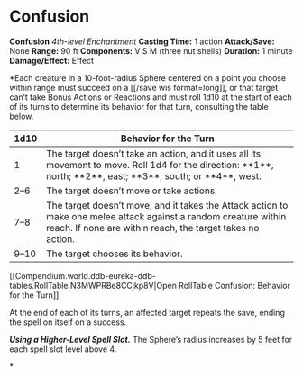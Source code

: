 # Confusion

**Confusion**
_4th-level Enchantment_
**Casting Time:** 1 action
**Attack/Save:** None
**Range:** 90 ft
**Components:** V S M (three nut shells)
**Duration:** 1 minute
**Damage/Effect:** Effect

*Each creature in a 10-foot-radius Sphere centered on a point you choose within range must succeed on a [[/save wis format=long]], or that target can’t take Bonus Actions or Reactions and must roll 1d10 at the start of each of its turns to determine its behavior for that turn, consulting the table below.
<table class="table-compendium table--generic-dice" style="--sb-table-row-bg-hover:#b3d3df;--sb-table-row-bg-dark:#d7e8ee;--sb-table-row-bg-light:#f1f7f9;--dark-sb-table-row-bg-light:#5e7982;--dark-sb-table-row-bg-dark:#5c7f8c;--dark-sb-table-row-bg-hover:#78a2b0">
<thead>
<tr>
<th>1d10</th>
<th>Behavior for the Turn</th>
</tr>
</thead>
<tbody>
<tr>
<td>1</td>
<td>The target doesn’t take an action, and it uses all its movement to move. Roll 1d4 for the direction: **1**, north; **2**, east; **3**, south; or **4**, west.</td>
</tr>
<tr>
<td>2–6</td>
<td>The target doesn’t move or take actions.</td>
</tr>
<tr>
<td>7–8</td>
<td>The target doesn’t move, and it takes the Attack action to make one melee attack against a random creature within reach. If none are within reach, the target takes no action.</td>
</tr>
<tr>
<td>9–10</td>
<td>The target chooses its behavior.</td>
</tr>
</tbody>
</table><div id="table-link">[[Compendium.world.ddb-eureka-ddb-tables.RollTable.N3MWPRBe8CCjkp8V|Open RollTable Confusion: Behavior for the Turn]]
<p>At the end of each of its turns, an affected target repeats the save, ending the spell on itself on a success.

***Using a Higher-Level Spell Slot.*** The Sphere’s radius increases by 5 feet for each spell slot level above 4.</p>*